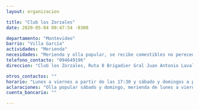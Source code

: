 ```yaml
---
layout: organizacion

title: "Club los Zorzales"
date: 2020-05-04 00:47:54 -0300

departamento: "Montevideo"
barrio: "Villa García"
actividades: "Merienda"
necesidades: "Merienda y olla popular, se recibe comestibles no perecederos para brindar merienda."
telefono_contacto: "094649196"
direccion: "Club los Zorzales, Ruta 8 Brigadier Gral Juan Antonio Lavalleja."

otros_contactos: ""
horario: "Lunes a viernes a partir de las 17:30 y sábado y domingos a partir de 13:00 hrs"
aclaraciones: "Olla popular sábado y domingo, merienda de lunes a viernes."
cuenta_bancaria: ""

---
```

